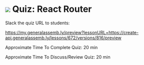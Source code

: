 # ![](https://ga-dash.s3.amazonaws.com/production/assets/logo-9f88ae6c9c3871690e33280fcf557f33.png) Quiz: React Router #

Slack the quiz URL to students:

https://my.generalassemb.ly/preview?lessonURL=https://create-api.generalassemb.ly/lessons/672/versions/816/preview

Approximate Time To Complete Quiz: 20 min

Approximate Time To Discuss/Review Quiz: 20 min
